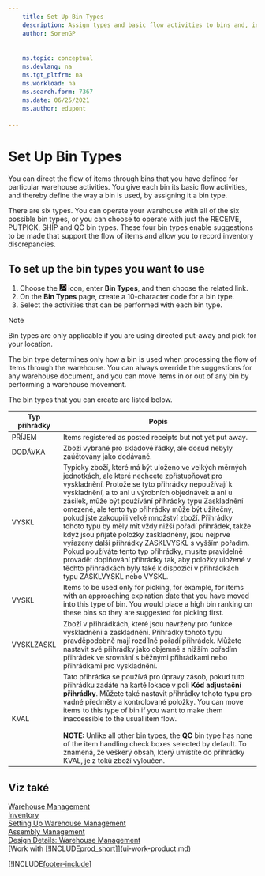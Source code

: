 ```yaml
---
    title: Set Up Bin Types
    description: Assign types and basic flow activities to bins and, in doing so, define the way the bins are used for particular warehouse activities.
    author: SorenGP

    
    ms.topic: conceptual
    ms.devlang: na
    ms.tgt_pltfrm: na
    ms.workload: na
    ms.search.form: 7367
    ms.date: 06/25/2021
    ms.author: edupont

---
```

# Set Up Bin Types
You can direct the flow of items through bins that you have defined for particular warehouse activities. You give each bin its basic flow activities, and thereby define the way a bin is used, by assigning it a bin type.

There are six types. You can operate your warehouse with all of the six possible bin types, or you can choose to operate with just the RECEIVE, PUTPICK, SHIP and QC bin types. These four bin types enable suggestions to be made that support the flow of items and allow you to record inventory discrepancies.

## To set up the bin types you want to use
1. Choose the ![Lightbulb that opens the Tell Me feature.](media/ui-search/search_small.png "Tell me what you want to do") icon, enter **Bin Types**, and then choose the related link.
2. On the **Bin Types** page, create a 10-character code for a bin type.
3. Select the activities that can be performed with each bin type.

> [!NOTE]  
> Bin types are only applicable if you are using directed put-away and pick for your location.

The bin type determines only how a bin is used when processing the flow of items through the warehouse. You can always override the suggestions for any warehouse document, and you can move items in or out of any bin by performing a warehouse movement.

The bin types that you can create are listed below.

| Typ přihrádky | Popis |
|------------------|---------------------------------------|  
| PŘÍJEM | Items registered as posted receipts but not yet put away. |
| DODÁVKA | Zboží vybrané pro skladové řádky, ale dosud nebyly zaúčtovány jako dodávané. |
| VYSKL | Typicky zboží, které má být uloženo ve velkých měrných jednotkách, ale které nechcete zpřístupňovat pro vyskladnění. Protože se tyto přihrádky nepoužívají k vyskladnění, a to ani u výrobních objednávek a ani u zásilek, může být používání přihrádky typu Zaskladnění omezené, ale tento typ přihrádky může být užitečný, pokud jste zakoupili velké množství zboží. Přihrádky tohoto typu by měly mít vždy nižší pořadí přihrádek, takže když jsou přijaté položky zaskladněny, jsou nejprve vyřazeny další přihrádky ZASKLVYSKL s vyšším pořadím. Pokud používáte tento typ přihrádky, musíte pravidelně provádět doplňování přihrádky tak, aby položky uložené v těchto přihrádkách byly také k dispozici v přihrádkách typu ZASKLVYSKL nebo VYSKL. |
| VYSKL | Items to be used only for picking, for example, for items with an approaching expiration date that you have moved into this type of bin. You would place a high bin ranking on these bins so they are suggested for picking first. |
| VYSKLZASKL | Zboží v přihrádkách, které jsou navrženy pro funkce vyskladněni a zaskladnění. Přihrádky tohoto typu pravděpodobně mají rozdílné pořadí přihrádek. Můžete nastavit své přihrádky jako objemné s nížším pořadím přihrádek ve srovnání s běžnými přihrádkami nebo přihrádkami pro vyskladnění. |
| KVAL | Tato přihrádka se používá pro úpravy zásob, pokud tuto přihrádku zadáte na kartě lokace v poli **Kód adjustační přihrádky**. Můžete také nastavit přihrádky tohoto typu pro vadné předměty a kontrolované položky. You can move items to this type of bin if you want to make them inaccessible to the usual item flow.<br /><br /> **NOTE:** Unlike all other bin types, the **QC** bin type has none of the item handling check boxes selected by default. To znamená, že veškerý obsah, který umístíte do přihrádky KVAL, je z toků zboží vyloučen. |

## Viz také
[Warehouse Management](warehouse-manage-warehouse.md)  
[Inventory](inventory-manage-inventory.md)  
[Setting Up Warehouse Management](warehouse-setup-warehouse.md)     
[Assembly Management](assembly-assemble-items.md)    
[Design Details: Warehouse Management](design-details-warehouse-management.md)  
[Work with [!INCLUDE[prod_short](includes/prod_short.md)]](ui-work-product.md)


[!INCLUDE[footer-include](includes/footer-banner.md)]
